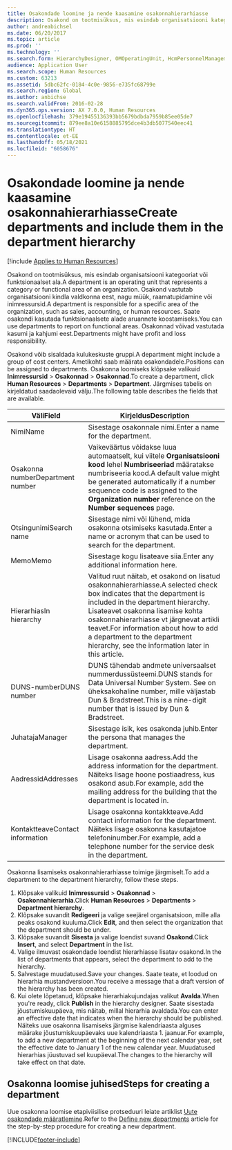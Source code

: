 ```yaml
---
title: Osakondade loomine ja nende kaasamine osakonnahierarhiasse
description: Osakond on tootmisüksus, mis esindab organisatsiooni kategooriat või funktsionaalset ala. Osakond vastutab organisatsiooni kindla valdkonna eest, nagu müük, raamatupidamine või inimressursid. Saate osakondi kasutada funktsionaalsete alade aruannete koostamiseks. Osakonnad võivad vastutada kasumi ja kahjumi eest.
author: andreabichsel
ms.date: 06/20/2017
ms.topic: article
ms.prod: ''
ms.technology: ''
ms.search.form: HierarchyDesigner, OMOperatingUnit, HcmPersonnelManagementWorkspace
audience: Application User
ms.search.scope: Human Resources
ms.custom: 63213
ms.assetid: 5dbc62fc-0184-4c0e-9856-e735fc68799e
ms.search.region: Global
ms.author: anbichse
ms.search.validFrom: 2016-02-28
ms.dyn365.ops.version: AX 7.0.0, Human Resources
ms.openlocfilehash: 379e19455136393bb5679bdbda7959b85ee05de7
ms.sourcegitcommit: 879ee8a10e6158885795dce4b3db5077540eec41
ms.translationtype: HT
ms.contentlocale: et-EE
ms.lasthandoff: 05/18/2021
ms.locfileid: "6058676"
---
```

# <a name="create-departments-and-include-them-in-the-department-hierarchy"></a><span data-ttu-id="34e38-106">Osakondade loomine ja nende kaasamine osakonnahierarhiasse</span><span class="sxs-lookup"><span data-stu-id="34e38-106">Create departments and include them in the department hierarchy</span></span>

[!include [Applies to Human Resources](../includes/applies-to-hr.md)]

<span data-ttu-id="34e38-107">Osakond on tootmisüksus, mis esindab organisatsiooni kategooriat või funktsionaalset ala.</span><span class="sxs-lookup"><span data-stu-id="34e38-107">A department is an operating unit that represents a category or functional area of an organization.</span></span> <span data-ttu-id="34e38-108">Osakond vastutab organisatsiooni kindla valdkonna eest, nagu müük, raamatupidamine või inimressursid.</span><span class="sxs-lookup"><span data-stu-id="34e38-108">A department is responsible for a specific area of the organization, such as sales, accounting, or human resources.</span></span> <span data-ttu-id="34e38-109">Saate osakondi kasutada funktsionaalsete alade aruannete koostamiseks.</span><span class="sxs-lookup"><span data-stu-id="34e38-109">You can use departments to report on functional areas.</span></span> <span data-ttu-id="34e38-110">Osakonnad võivad vastutada kasumi ja kahjumi eest.</span><span class="sxs-lookup"><span data-stu-id="34e38-110">Departments might have profit and loss responsibility.</span></span>

<span data-ttu-id="34e38-111">Osakond võib sisaldada kulukeskuste gruppi.</span><span class="sxs-lookup"><span data-stu-id="34e38-111">A department might include a group of cost centers.</span></span> <span data-ttu-id="34e38-112">Ametikohti saab määrata osakondadele.</span><span class="sxs-lookup"><span data-stu-id="34e38-112">Positions can be assigned to departments.</span></span> <span data-ttu-id="34e38-113">Osakonna loomiseks klõpsake valikuid **Inimressursid** &gt; **Osakonnad** &gt; **Osakonnad**.</span><span class="sxs-lookup"><span data-stu-id="34e38-113">To create a department, click **Human Resources** &gt; **Departments** &gt; **Department**.</span></span> <span data-ttu-id="34e38-114">Järgmises tabelis on kirjeldatud saadaolevaid välju.</span><span class="sxs-lookup"><span data-stu-id="34e38-114">The following table describes the fields that are available.</span></span>

| <span data-ttu-id="34e38-115">Väli</span><span class="sxs-lookup"><span data-stu-id="34e38-115">Field</span></span>               | <span data-ttu-id="34e38-116">Kirjeldus</span><span class="sxs-lookup"><span data-stu-id="34e38-116">Description</span></span>                                                                                                                                                                                                       |
|---------------------|-------------------------------------------------------------------------------------------------------------------------------------------------------------------------------------------------------------------|
| <span data-ttu-id="34e38-117">Nimi</span><span class="sxs-lookup"><span data-stu-id="34e38-117">Name</span></span>                | <span data-ttu-id="34e38-118">Sisestage osakonnale nimi.</span><span class="sxs-lookup"><span data-stu-id="34e38-118">Enter a name for the department.</span></span>                                                                                                                                                                                  |
| <span data-ttu-id="34e38-119">Osakonna number</span><span class="sxs-lookup"><span data-stu-id="34e38-119">Department number</span></span>   | <span data-ttu-id="34e38-120">Vaikeväärtus võidakse luua automaatselt, kui viitele **Organisatsiooni kood** lehel **Numbriseeriad** määratakse numbriseeria kood.</span><span class="sxs-lookup"><span data-stu-id="34e38-120">A default value might be generated automatically if a number sequence code is assigned to the **Organization number** reference on the **Number sequences** page.</span></span>                                                 |
| <span data-ttu-id="34e38-121">Otsingunimi</span><span class="sxs-lookup"><span data-stu-id="34e38-121">Search name</span></span>         | <span data-ttu-id="34e38-122">Sisestage nimi või lühend, mida osakonna otsimiseks kasutada.</span><span class="sxs-lookup"><span data-stu-id="34e38-122">Enter a name or acronym that can be used to search for the department.</span></span>                                                                                                                                            |
| <span data-ttu-id="34e38-123">Memo</span><span class="sxs-lookup"><span data-stu-id="34e38-123">Memo</span></span>                | <span data-ttu-id="34e38-124">Sisestage kogu lisateave siia.</span><span class="sxs-lookup"><span data-stu-id="34e38-124">Enter any additional information here.</span></span>                                                                                                                                                                            |
| <span data-ttu-id="34e38-125">Hierarhias</span><span class="sxs-lookup"><span data-stu-id="34e38-125">In hierarchy</span></span>        | <span data-ttu-id="34e38-126">Valitud ruut näitab, et osakond on lisatud osakonnahierarhiasse.</span><span class="sxs-lookup"><span data-stu-id="34e38-126">A selected check box indicates that the department is included in the department hierarchy.</span></span> <span data-ttu-id="34e38-127">Lisateavet osakonna lisamise kohta osakonnahierarhiasse vt järgnevat artikli teavet.</span><span class="sxs-lookup"><span data-stu-id="34e38-127">For information about how to add a department to the department hierarchy, see the information later in this article.</span></span> |
| <span data-ttu-id="34e38-128">DUNS-number</span><span class="sxs-lookup"><span data-stu-id="34e38-128">DUNS number</span></span>         | <span data-ttu-id="34e38-129">DUNS tähendab andmete universaalset nummerdussüsteemi.</span><span class="sxs-lookup"><span data-stu-id="34e38-129">DUNS stands for Data Universal Number System.</span></span> <span data-ttu-id="34e38-130">See on üheksakohaline number, mille väljastab Dun & Bradstreet.</span><span class="sxs-lookup"><span data-stu-id="34e38-130">This is a nine-digit number that is issued by Dun & Bradstreet.</span></span>                                                                                                     |
| <span data-ttu-id="34e38-131">Juhataja</span><span class="sxs-lookup"><span data-stu-id="34e38-131">Manager</span></span>             | <span data-ttu-id="34e38-132">Sisestage isik, kes osakonda juhib.</span><span class="sxs-lookup"><span data-stu-id="34e38-132">Enter the persona that manages the department.</span></span>                                                                                                                                                                    |
| <span data-ttu-id="34e38-133">Aadressid</span><span class="sxs-lookup"><span data-stu-id="34e38-133">Addresses</span></span>           | <span data-ttu-id="34e38-134">Lisage osakonna aadress.</span><span class="sxs-lookup"><span data-stu-id="34e38-134">Add the address information for the department.</span></span> <span data-ttu-id="34e38-135">Näiteks lisage hoone postiaadress, kus osakond asub.</span><span class="sxs-lookup"><span data-stu-id="34e38-135">For example, add the mailing address for the building that the department is located in.</span></span>                                                                          |
| <span data-ttu-id="34e38-136">Kontaktteave</span><span class="sxs-lookup"><span data-stu-id="34e38-136">Contact information</span></span> | <span data-ttu-id="34e38-137">Lisage osakonna kontakkteave.</span><span class="sxs-lookup"><span data-stu-id="34e38-137">Add contact information for the department.</span></span> <span data-ttu-id="34e38-138">Näiteks lisage osakonna kasutajatoe telefoninumber.</span><span class="sxs-lookup"><span data-stu-id="34e38-138">For example, add a telephone number for the service desk in the department.</span></span>                                                                                           |

<span data-ttu-id="34e38-139">Osakonna lisamiseks osakonnahierarhiasse toimige järgmiselt.</span><span class="sxs-lookup"><span data-stu-id="34e38-139">To add a department to the department hierarchy, follow these steps.</span></span>

1.  <span data-ttu-id="34e38-140">Klõpsake valikuid **Inimressursid** &gt; **Osakonnad** &gt; **Osakonnahierarhia**.</span><span class="sxs-lookup"><span data-stu-id="34e38-140">Click **Human Resources** &gt; **Departments** &gt; **Department hierarchy**.</span></span>
2.  <span data-ttu-id="34e38-141">Klõpsake suvandit **Redigeeri** ja valige seejärel organisatsioon, mille alla peaks osakond kuuluma.</span><span class="sxs-lookup"><span data-stu-id="34e38-141">Click **Edit**, and then select the organization that the department should be under.</span></span>
3.  <span data-ttu-id="34e38-142">Klõpsake suvandit **Sisesta** ja valige loendist suvand **Osakond**.</span><span class="sxs-lookup"><span data-stu-id="34e38-142">Click **Insert**, and select **Department** in the list.</span></span>
4.  <span data-ttu-id="34e38-143">Valige ilmuvast osakondade loendist hierarhiasse lisatav osakond.</span><span class="sxs-lookup"><span data-stu-id="34e38-143">In the list of departments that appears, select the department to add to the hierarchy.</span></span>
5.  <span data-ttu-id="34e38-144">Salvestage muudatused.</span><span class="sxs-lookup"><span data-stu-id="34e38-144">Save your changes.</span></span> <span data-ttu-id="34e38-145">Saate teate, et loodud on hierarhia mustandversioon.</span><span class="sxs-lookup"><span data-stu-id="34e38-145">You receive a message that a draft version of the hierarchy has been created.</span></span>
6.  <span data-ttu-id="34e38-146">Kui olete lõpetanud, klõpsake hierarhiakujundajas valikut **Avalda**.</span><span class="sxs-lookup"><span data-stu-id="34e38-146">When you're ready, click **Publish** in the hierarchy designer.</span></span> <span data-ttu-id="34e38-147">Saate sisestada jõustumiskuupäeva, mis näitab, millal hierarhia avaldada.</span><span class="sxs-lookup"><span data-stu-id="34e38-147">You can enter an effective date that indicates when the hierarchy should be published.</span></span> <span data-ttu-id="34e38-148">Näiteks uue osakonna lisamiseks järgmise kalendriaasta alguses määrake jõustumiskuupäevaks uue kalendriaasta 1. jaanuar.</span><span class="sxs-lookup"><span data-stu-id="34e38-148">For example, to add a new department at the beginning of the next calendar year, set the effective date to January 1 of the new calendar year.</span></span> <span data-ttu-id="34e38-149">Muudatused hierarhias jüustuvad sel kuupäeval.</span><span class="sxs-lookup"><span data-stu-id="34e38-149">The changes to the hierarchy will take effect on that date.</span></span>

## <a name="steps-for-creating-a-department"></a><span data-ttu-id="34e38-150">Osakonna loomise juhised</span><span class="sxs-lookup"><span data-stu-id="34e38-150">Steps for creating a department</span></span>
<span data-ttu-id="34e38-151">Uue osakonna loomise etapiviisilise protseduuri leiate artiklist [Uute osakondade määratlemine](./hr-personnel-define-departments.md).</span><span class="sxs-lookup"><span data-stu-id="34e38-151">Refer to the [Define new departments](./hr-personnel-define-departments.md) article for the step-by-step procedure for creating a new department.</span></span> 


[!INCLUDE[footer-include](../includes/footer-banner.md)]